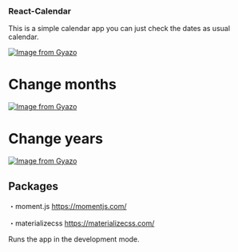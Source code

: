 ### React-Calendar

This is a simple calendar app you can just check the dates as usual calendar.

[![Image from Gyazo](https://i.gyazo.com/62c0bb27f5cef7120e10bf5ef057ed27.png)](https://gyazo.com/62c0bb27f5cef7120e10bf5ef057ed27)

# Change months
[![Image from Gyazo](https://i.gyazo.com/f7f626793742924a14decc5533dcf9c1.gif)](https://gyazo.com/f7f626793742924a14decc5533dcf9c1)

# Change years
[![Image from Gyazo](https://i.gyazo.com/afb712408322ecef460da0f0472e3b19.gif)](https://gyazo.com/afb712408322ecef460da0f0472e3b19)


## Packages

・moment.js
https://momentjs.com/

・materializecss
https://materializecss.com/





Runs the app in the development mode.<br>
